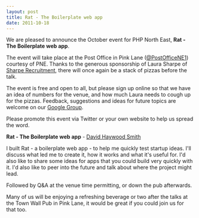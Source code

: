 ```yaml
---
layout: post
title: Rat - The Boilerplate web app
date: 2011-10-18
---
```


We are pleased to announce the October event for PHP North East, **Rat - The Boilerplate web app**.

The event will take place at the Post Office in Pink Lane ([@PostOfficeNE1][1]) courtesy of PNE.  Thanks to the generous sponsorship of Laura Sharpe of [Sharpe Recruitment][2], there will once again be a stack of pizzas before the talk.

The event is free and open to all, but please sign up online so that we have an idea of numbers for the venue, and how much Laura needs to cough up for the pizzas.  Feedback, suggestions and ideas for future topics are welcome on our [Google Group][3].

Please promote this event via Twitter or your own website to help us spread the word.

**Rat - The Boilerplate web app** - [David Haywood Smith][4]

I built Rat - a boilerplate web app - to help me quickly test startup ideas. I'll discuss what led me to create it, how it works and what it's useful for. I'd also like to share some ideas for apps that you could build very quickly with it. I'd also like to peer into the future and talk about where the project might lead.

Followed by Q&A at the venue time permitting, or down the pub afterwards.

Many of us will be enjoying a refreshing beverage or two after the talks at the Town Wall Pub in Pink Lane, it would be great if you could join us for that too.

[1]: http://twitter.com/postofficene1
[2]: http://sharperecruitment.co.uk/
[3]: http://groups.google.com/group/php-north-east
[4]: http://twitter.com/dhs
